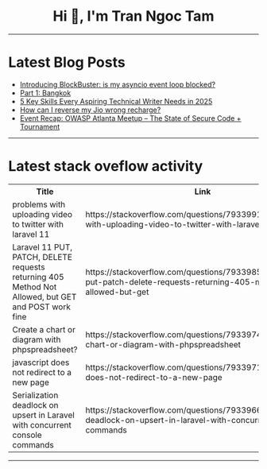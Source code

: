 <h1 align="center">Hi 👋, I'm Tran Ngoc Tam</h1>

---

# Latest Blog Posts 
<!-- BLOG-POST-LIST:START -->
- [Introducing BlockBuster: is my asyncio event loop blocked?](https://dev.to/cbornet/introducing-blockbuster-is-my-asyncio-event-loop-blocked-3487)
- [Part 1: Bangkok](https://dev.to/nicolastilkin/part-1-bangkok-13d6)
- [5 Key Skills Every Aspiring Technical Writer Needs in 2025](https://dev.to/opman129/5-key-skills-every-aspiring-technical-writer-needs-in-2025-2jh6)
- [How can I reverse my Jio wrong recharge?](https://dev.to/gxxkoy_ddc3974b24cb9bcbdb/how-can-i-reverse-my-jio-wrong-recharge-150a)
- [Event Recap: OWASP Atlanta Meetup – The State of Secure Code + Tournament](https://dev.to/blkgrlcto/event-recap-owasp-atlanta-meetup-the-state-of-secure-code-tournament-5ap7)
<!-- BLOG-POST-LIST:END -->

---

# Latest stack oveflow activity
<table>
  <tr><th>Title</th><th>Link</th></tr>
  <!-- STACKOVERFLOW:START --><tr><td>problems with uploading video to twitter with laravel 11</td><td>https://stackoverflow.com/questions/79339916/problems-with-uploading-video-to-twitter-with-laravel-11</td></tr><tr><td>Laravel 11 PUT, PATCH, DELETE requests returning 405 Method Not Allowed, but GET and POST work fine</td><td>https://stackoverflow.com/questions/79339859/laravel-11-put-patch-delete-requests-returning-405-method-not-allowed-but-get</td></tr><tr><td>Create a chart or diagram with phpspreadsheet?</td><td>https://stackoverflow.com/questions/79339745/create-a-chart-or-diagram-with-phpspreadsheet</td></tr><tr><td>javascript does not redirect to a new page</td><td>https://stackoverflow.com/questions/79339716/javascript-does-not-redirect-to-a-new-page</td></tr><tr><td>Serialization deadlock on upsert in Laravel with concurrent console commands</td><td>https://stackoverflow.com/questions/79339667/serialization-deadlock-on-upsert-in-laravel-with-concurrent-console-commands</td></tr><!-- STACKOVERFLOW:END -->
</table>

---


